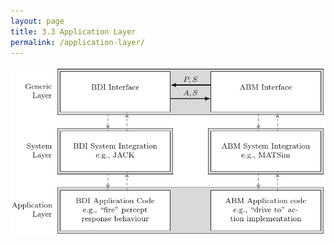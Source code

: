 ```yaml
---
layout: page
title: 3.3 Application Layer
permalink: /application-layer/
---
```


<img alt="BDI-ABM software achitecture" src="/fig-tiers.png" width="849"/>

